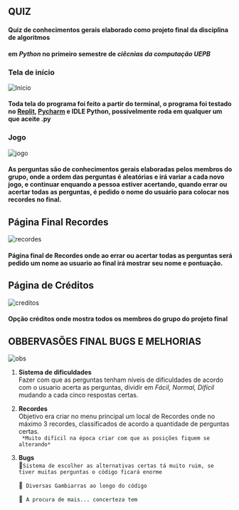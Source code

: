 ## QUIZ 
#### Quiz de conhecimentos gerais elaborado como projeto final da disciplina de algoritmos  
#### em *Python* no primeiro semestre de *ciêcnias da computação UEPB*

### **Tela de início**
![Inicio](https://github.com/Romenildo/Universidade/blob/master/Algoritmo/Projeto%20final/imagens%20%F0%9F%93%B8/inicio.JPG)

#### Toda tela do programa foi feito a partir do terminal, o programa foi testado no [Replit](https://repl.it/), [Pycharm](https://www.jetbrains.com/pycharm/) e IDLE Python, possivelmente roda em qualquer um que aceite .py

### **Jogo**

![jogo](https://github.com/Romenildo/Universidade/blob/master/Algoritmo/Projeto%20final/imagens%20%F0%9F%93%B8/Perguntas.JPG)


#### As perguntas são de conhecimentos gerais elaboradas pelos membros do grupo, onde a ordem das perguntas é aleatórias e irá variar a cada novo jogo, e continuar enquando a pessoa estiver acertando, quando errar ou acertar todas as perguntas, é pedido o nome do usuário para colocar nos recordes no final.


## **Página Final Recordes**

![recordes](https://github.com/Romenildo/Universidade/blob/master/Algoritmo/Projeto%20final/imagens%20%F0%9F%93%B8/final.JPG)

#### Página final de Recordes onde ao errar ou acertar todas as perguntas será pedido um nome ao usuario  ao final irá mostrar seu nome e pontuação.


## **Página de Créditos**

![creditos](https://github.com/Romenildo/Universidade/blob/master/Algoritmo/Projeto%20final/imagens%20%F0%9F%93%B8/cr%C3%A9ditos.JPG)

#### Opção créditos onde mostra todos os membros do grupo do projeto final


## OBBERVASÕES FINAL BUGS E MELHORIAS

![obs](https://github.com/Romenildo/Universidade/blob/master/Algoritmo/Projeto%20final/imagens%20%F0%9F%93%B8/obs.gif)

1. **Sistema de dificuldades**   
  Fazer com que as perguntas tenham níveis de dificuldades de acordo com o usuario acerta as perguntas,  dividir em *Fácil, Normal, Difícil* mudando a cada cinco respostas certas.
  
2. **Recordes**   
  Objetivo era criar no menu principal um local de Recordes onde no máximo 3 recordes, classificados de acordo a quantidade de perguntas certas.  
  `` *Muito difícil na época criar com que as posições fiquem se alterando*``
  
3. **Bugs**   
   🔹``Sistema de escolher as alternativas certas tá muito ruim, se tiver muitas perguntas o código ficará enorme``
   
   🔹`` Diversas Gambiarras ao longo do código``
   
   🔹`` A procura de mais... concerteza tem``
   


  
